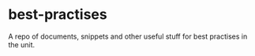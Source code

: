 # best-practises
A repo of documents, snippets and other useful stuff for best practises in the unit.
